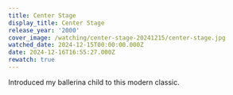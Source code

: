 ```yaml
---
title: Center Stage
display_title: Center Stage
release_year: '2000'
cover_image: /watching/center-stage-20241215/center-stage.jpg
watched_date: 2024-12-15T00:00:00.000Z
date: 2024-12-16T16:55:27.000Z
rewatch: true
---
```

Introduced my ballerina child to this modern classic.
